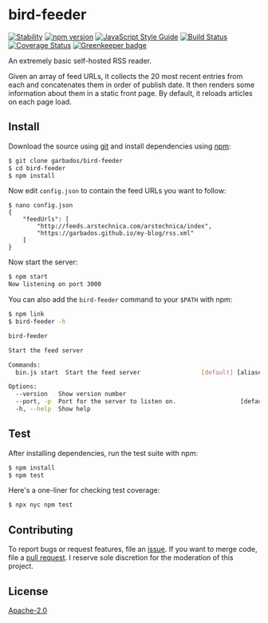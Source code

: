 # bird-feeder

[![Stability](https://img.shields.io/badge/stability-experimental-orange.svg?style=flat-square)](https://nodejs.org/api/documentation.html#documentation_stability_index)
[![npm version](https://img.shields.io/npm/v/bird-feeder.svg?style=flat-square)](https://www.npmjs.com/package/bird-feeder)
[![JavaScript Style Guide](https://img.shields.io/badge/code_style-standard-brightgreen.svg?style=flat-square)](https://standardjs.com)
[![Build Status](https://img.shields.io/travis/garbados/bird-feeder/master.svg?style=flat-square)](https://travis-ci.org/garbados/bird-feeder)
[![Coverage Status](https://img.shields.io/coveralls/github/garbados/bird-feeder.svg?style=flat-square)](https://coveralls.io/github/garbados/bird-feeder?branch=master)
[![Greenkeeper badge](https://badges.greenkeeper.io/garbados/bird-feeder.svg)](https://greenkeeper.io/)

An extremely basic self-hosted RSS reader.

Given an array of feed URLs, it collects the 20 most recent entries from each and concatenates them in order of publish date. It then renders some information about them in a static front page. By default, it reloads articles on each page load.

## Install

Download the source using [git](https://git-scm.com/) and install dependencies using [npm](http://npmjs.com/):

```bash
$ git clone garbados/bird-feeder
$ cd bird-feeder
$ npm install
```

Now edit `config.json` to contain the feed URLs you want to follow:

```
$ nano config.json
{
	"feedUrls": [
		"http://feeds.arstechnica.com/arstechnica/index",
		"https://garbados.github.io/my-blog/rss.xml"
	]
}
```

Now start the server:

```bash
$ npm start
Now listening on port 3000
```

You can also add the `bird-feeder` command to your `$PATH` with npm:

```bash
$ npm link
$ bird-feeder -h

bird-feeder

Start the feed server

Commands:
  bin.js start  Start the feed server                 [default] [aliases: serve]

Options:
  --version   Show version number                                      [boolean]
  --port, -p  Port for the server to listen on.                  [default: 3000]
  -h, --help  Show help                                                [boolean]
```

## Test

After installing dependencies, run the test suite with npm:

```bash
$ npm install
$ npm test
```

Here's a one-liner for checking test coverage:

```bash
$ npx nyc npm test
```

## Contributing

To report bugs or request features, file an [issue](https://github.com/garbados/bird-feeder/issues). If you want to merge code, file a [pull request](https://github.com/garbados/bird-feeder/pulls). I reserve sole discretion for the moderation of this project.

## License

[Apache-2.0](https://www.apache.org/licenses/LICENSE-2.0)
